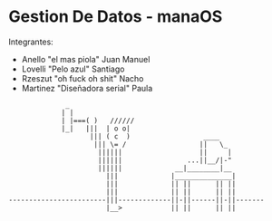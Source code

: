 # Gestion De Datos - manaOS
Integrantes: 
- Anello "el mas piola" Juan Manuel
- Lovelli "Pelo azul" Santiago
- Rzeszut "oh fuck oh shit" Nacho
- Martinez "Diseñadora serial" Paula

```
              _
             | |
             | |===( )   //////
             |_|   |||  | o o|
                    ||| ( c  )                  ____
                     ||| \= /                  ||   \_
                      ||||||                   ||     |
                      ||||||                ...||__/|-"
                      ||||||             __|________|__
                        |||             |______________|
                        |||             || ||      || ||
                        |||             || ||      || ||
------------------------|||-------------||-||------||-||-------
                        |__>            || ||      || ||
```
